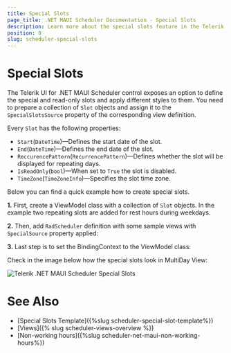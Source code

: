 ```yaml
---
title: Special Slots
page_title: .NET MAUI Scheduler Documentation - Special Slots
description: Learn more about the special slots feature in the Telerik UI for .NET MAUI Scheduler control.
position: 0
slug: scheduler-special-slots
---
```


# Special Slots

The Telerik UI for .NET MAUI Scheduler control exposes an option to define the special and read-only slots and apply different styles to them. You need to prepare a collection of `Slot` objects and assign it to the `SpecialSlotsSource` property of the corresponding view definition.

Every `Slot` has the following properties:

* `Start`(`DateTime`)&mdash;Defines the start date of the slot.
* `End`(`DateTime`)&mdash;Defines the end date of the slot.
* `ReccurencePattern`(`RecurrencePattern`)&mdash;Defines whether the slot will be displayed for repeating days.
* `IsReadOnly`(`bool`)&mdash;When set to `True` the slot is disabled.
* `TimeZone`(`TimeZoneInfo`)&mdash;Specifies the slot time zone. 

Below you can find a quick example how to create special slots.

**1.** First, create a ViewModel class with a collection of `Slot` objects. In the example two repeating slots are added for rest hours during weekdays. 

<snippet id='scheduler-specialslots-viewmodel' />

**2.** Then, add `RadScheduler` definition with some sample views with `SpecialSource` property applied:

<snippet id='scheduler-special-slots' />

**3.** Last step is to set the BindingContext to the ViewModel class:

<snippet id='scheduler-specialslots-setvm' /> 

Check in the image below how the special slots look in MultiDay View:

![Telerik .NET MAUI Scheduler Special Slots](../images/scheduler-special-slots.png)

# See Also

- [Special Slots Template]({%slug scheduler-special-slot-template%})
- [Views]({% slug scheduler-views-overview %})
- [Non-working hours]({%slug scheduler-net-maui-non-working-hours%})
